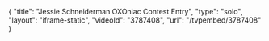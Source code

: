{
    "title": "Jessie Schneiderman OXOniac Contest Entry",
    "type": "solo",
    "layout": "iframe-static",
    "videoId": "3787408",
    "url": "\/tvpembed\/3787408"
}
